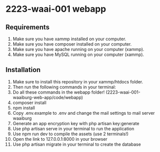 # 2223-waai-001 webapp

## Requirements
1. Make sure you have xammp installed on your computer.
2. Make sure you have composer installed on your computer.
3. Make sure you have apache running on your computer (xammp).
4. Make sure you have MySQL running on your computer (xammp).

## Installation
1. Make sure to install this repository in your xammp/htdocs folder.
2. Then run the following commands in your terminal:
3. Do all these commands in the webapp folder! (2223-waai-001-waaiburg-web-app/code/webapp)
4. composer install
5. npm install
6. Copy .env.example to .env and change the mail settings to mail server waaiburg
7. Generate an app encryption key with php artisan key:generate
8. Use php artisan serve in your terminal to run the application
9. Use npm run dev to compile the assets (use 2 terminals!)
10. Open the link to 127.0.0.1:8000 in your browser
11. Use php artisan migrate in your terminal to create the database
